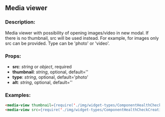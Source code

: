 ## **Media viewer**

### Description:

Media viewer with possibility of opening images/video in new modal.
If there is no thumbnail, src will be used instead. For example, for images only src can be provided.
Type can be 'photo' or 'video'.

### Props:

- **src**: _string_ or _object_, required
- **thumbnail**: _string_, optional, default=''
- **type**: _string_, optional, default='photo'
- **alt**: _string_, optional, default=''

### Examples:

```md
<media-view thumbnail={require('./img/widget-types/ComponentHealthCheckView.png')} src="https://youtu.be/T98iy0mJk0s" alt="ComponentHealthCheckVideo" type="video" />
<media-view src={require('./img/widget-types/ComponentHealthCheckCreation.png')} alt="ComponentHealthCheckCreation" />
```

